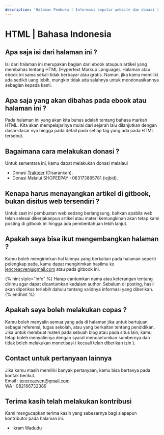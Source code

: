 ```yaml
---
description: 'Halaman Pembuka [ Informasi seputar website dan donasi ]'
---
```


# HTML \| Bahasa Indonesia

## Apa saja isi dari halaman ini ?

Isi dari halaman ini merupakan bagian dari ebook ataupun artikel yang membahas tentang HTML \(Hypertext Markup Language\). Halaman atau ebook ini sama sekali tidak berbayar atau gratis. Namun, jika kamu memiliki ada sedikit uang lebih, mungkin tidak ada salahnya untuk mendonasikannya sebagian kepada kami.

## Apa saja yang akan dibahas pada ebook atau halaman ini ?

Pada halaman ini yang akan kita bahas adalah tentang bahasa markah HTML. Kita akan mempelajarinya mulai dari sejarah lalu dilanjutkan dengan dasar-dasar nya hingga pada detail pada setiap tag yang ada pada HTML tersebut.



## Bagaimana cara melakukan donasi ?

Untuk sementara ini, kamu dapat melakukan donasi melalaui

* Donasi [Trakteer](https://trakteer.id/jencreacven/tip) \(Disarankan\).
* Donasi Melalui SHOPEEPAY : 083173885781 \(iejbid\).

## Kenapa harus menayangkan artikel di gitbook, bukan disitus web tersendiri ?

Untuk saat ini pembuatan web sedang berlangsung, bahkan apabila web telah selesai dikerjakanpun artikel atau materi kemungkinan akan tetap kami posting di gitbook ini hingga ada pemberitahuan lebih lanjut.

## Apakah saya bisa ikut mengembangkan halaman ?

Kamu boleh mengirimkan hal lainnya yang berkaitan pada halaman seperti pelengkap pada, kamu dapat mengirimkan hasilmu ke [jencreacven@gmail.com](mailto:jencreacven@gmail.com) atau pada gitbook ini.

{% hint style="info" %}
Harap cantumkan nama atau keterangan tentang dirimu agar dapat dicantumkan kedalam author. Sebelum di posting, hasil akan diperiksa terlebih dahulu tentang validnya informasi yang diberikan.
{% endhint %}

## Apakah saya boleh melakukan copas ? <a id="apakah-saya-boleh-melakukan-copas"></a>

Kamu boleh menyalin semua yang ada di halaman jika untuk bertujuan sebagai referensi, tugas sekolah, atau yang berkaitan tentang pendidikan. Jika untuk membuat materi pada sebuah blog atau pada situs lain, kamu tetap boleh menyalinnya dengan syarat mencantumkan sumbernya dan tidak boleh melakukan monetisasi \( kecuali telah diberikan izin \).

## Contact untuk pertanyaan lainnya <a id="contact-untuk-pertanyaan-lainnya"></a>

Jika kamu masih memiliki banyak pertanyaan, kamu bisa bertanya pada kontak berikut.  
Email : [jencreacven@gmail.com](mailto:jencreacven@gmail.com)  
WA : 082166732389

## Terima kasih telah melakukan kontribusi

Kami mengucapkan terima kasih yang sebesarnya bagi siapapun kontributor pada halaman ini.

* Ikram Wadudu



